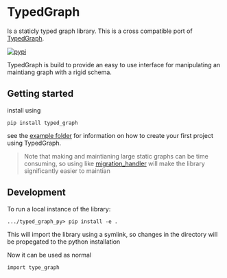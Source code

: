 # TypedGraph
Is a staticly typed graph library.
This is a cross compatible port of [TypedGraph][typed_graph-crates-io].

[![pypi](https://img.shields.io/pypi/v/typed_graph.svg)](https://pypi.org/pypi/typed_graph/)

TypedGraph is build to provide an easy to use interface for manipulating an maintiang graph with a rigid schema.

## Getting started
install using
```
pip install typed_graph
```

see the [example folder][examples-git] for information on how to create your first project using TypedGraph.

> Note that making and maintianing large static graphs can be time consuming, so using like [migration_handler][migration_handler-git] will make the library significantly easier to maintian 

## Development
To run a local instance of the library:
```
.../typed_graph_py> pip install -e .
```

This will import the library using a symlink, so changes in the directory will be propegated to the python installation

Now it can be used as normal
```
import type_graph
```

[typed_graph-crates-io]: https://crates.io/crates/typed_graph
[examples-git]: https://github.com/build-aau/typed_graph/tree/master/typed_graph_py/examples "example folder in git"
[migration_handler-git]: https://github.com/build-aau/migration_handler "migration_handler in git"